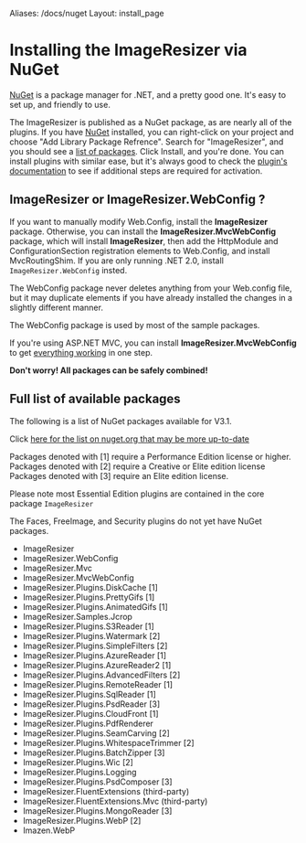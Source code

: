 Aliases: /docs/nuget
Layout: install_page


# Installing the ImageResizer via NuGet

[NuGet](http://nuget.org) is a package manager for .NET, and a pretty good one. It's easy to set up, and friendly to use.

The ImageResizer is published as a NuGet package, as are nearly all of the plugins. If you have [NuGet](http://nuget.org) installed, you can right-click on your project and choose "Add Library Package Refrence". Search for "ImageResizer", and you should see a [list of packages](http://www.nuget.org/List/Search?searchTerm=author%3A%20Nathanael%20Jones). Click Install, and you're done. You can install plugins with similar ease, but it's always good to check the [plugin's documentation](/plugins) to see if additional steps are required for activation.

## ImageResizer or ImageResizer.WebConfig ?

If you want to manually modify Web.Config, install the **ImageResizer** package. Otherwise, you can install the **ImageResizer.MvcWebConfig** package, which will install **ImageResizer**, then add the HttpModule and ConfigurationSection registration elements to Web.Config, and install MvcRoutingShim. If you are only running .NET 2.0, install `ImageResizer.WebConfig` insted.

The WebConfig package never deletes anything from your Web.config file, but it may duplicate elements if you have already installed the changes in a slightly different manner.

The WebConfig package is used by most of the sample packages.

If you're using ASP.NET MVC, you can install **ImageResizer.MvcWebConfig** to get [everything working](/docs/mvc) in one step. 

**Don't worry! All packages can be safely combined!** 


## Full list of available packages

The following is a list of NuGet packages available for V3.1. 

Click [here for the list on nuget.org that may be more up-to-date](http://www.nuget.org/List/Search?searchTerm=author%3A%20Nathanael%20Jones)

Packages denoted with [1] require a Performance Edition license or higher.
Packages denoted with [2] require a Creative or Elite edition license
Packages denoted with [3] require an Elite edition license.

Please note most Essential Edition plugins are contained in the core package `ImageResizer`

The Faces, FreeImage, and Security plugins do not yet have NuGet packages.

* ImageResizer
* ImageResizer.WebConfig
* ImageResizer.Mvc
* ImageResizer.MvcWebConfig
* ImageResizer.Plugins.DiskCache [1]
* ImageResizer.Plugins.PrettyGifs [1]
* ImageResizer.Plugins.AnimatedGifs [1]
* ImageResizer.Samples.Jcrop
* ImageResizer.Plugins.S3Reader [1]
* ImageResizer.Plugins.Watermark [2]
* ImageResizer.Plugins.SimpleFilters [2]
* ImageResizer.Plugins.AzureReader [1]
* ImageResizer.Plugins.AzureReader2 [1]
* ImageResizer.Plugins.AdvancedFilters [2]
* ImageResizer.Plugins.RemoteReader [1]
* ImageResizer.Plugins.SqlReader [1]
* ImageResizer.Plugins.PsdReader [3]
* ImageResizer.Plugins.CloudFront [1]
* ImageResizer.Plugins.PdfRenderer
* ImageResizer.Plugins.SeamCarving [2]
* ImageResizer.Plugins.WhitespaceTrimmer [2]
* ImageResizer.Plugins.BatchZipper [3]
* ImageResizer.Plugins.Wic [2]
* ImageResizer.Plugins.Logging
* ImageResizer.Plugins.PsdComposer [3]
* ImageResizer.FluentExtensions (third-party)
* ImageResizer.FluentExtensions.Mvc (third-party)
* ImageResizer.Plugins.MongoReader [3]
* ImageResizer.Plugins.WebP [2]
* Imazen.WebP